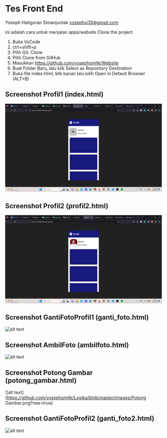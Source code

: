 # Tes Front End
Yoseph Hatigoran Simanjuntak yosephsi35@gmail.com

ini adalah cara untuk menjalan apps/website
Clone the project
1. Buka VsCode
2. ctrl+shift+p
3. Pilih Git: Clone
4. Pilih Clone from GitHub
5. Masukkan https://github.com/yosephsmjtk/Website
6. Buat Folder Baru, lalu klik Select as Repository Destination
7. Buka file index.html, klik kanan lalu pilih Open in Default Browser (ALT+B)


## Screenshot Profil1 (index.html)

![alt text](https://github.com/yosephsmjtk/Website/blob/master/Profil1.png?raw=true)

## Screenshot Profil2 (profil2.html)

![alt text](https://github.com/yosephsmjtk/Website/blob/master/Profil2.png?raw=true)

## Screenshot GantiFotoProfil1 (ganti_foto.html)

![alt text](https://github.com/yosephsmjtk/Logika/blob/master/images/GantiFotoProfil1.png?raw=true)

## Screenshot AmbilFoto (ambilfoto.html)

![alt text](https://github.com/yosephsmjtk/Logika/blob/master/images/AmbilFoto.png?raw=true)

## Screenshot Potong Gambar (potong_gambar.html)

![alt text](https://github.com/yosephsmjtk/Logika/blob/master/images/Potong Gambar.png?raw=true)

## Screenshot GantiFotoProfil2 (ganti_foto2.html)

![alt text](https://github.com/yosephsmjtk/Logika/blob/master/images/GantiFotoProfil2.png?raw=true)

